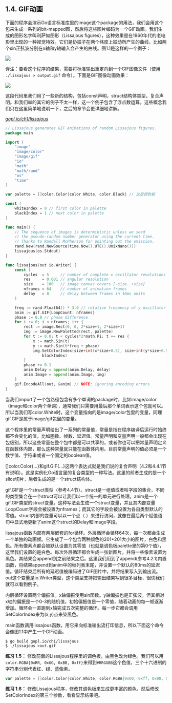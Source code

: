 ## 1.4. GIF动画

下面的程序会演示Go语言标准库里的image这个package的用法，我们会用这个包来生成一系列的bit-mapped图，然后将这些图片编码为一个GIF动画。我们生成的图形名字叫利萨如图形（Lissajous figures），这种效果是在1960年代的老电影里出现的一种视觉特效。它们是协振子在两个纬度上振动所产生的曲线，比如两个sin正弦波分别在x轴和y轴输入会产生的曲线。图1.1是这样的一个例子：

![](ch1-01.png)

译注：要看这个程序的结果，需要将标准输出重定向到一个GIF图像文件（使用 `./lissajous > output.gif` 命令）。下面是GIF图像动画效果：

![](ch1-01.gif)

这段代码里我们用了一些新的结构，包括const声明，struct结构体类型，复合声明。和我们举的其它的例子不太一样，这一个例子包含了浮点数运算。这些概念我们只在这里简单地说明一下，之后的章节会更详细地讲解。

<u><i>gopl.io/ch1/lissajous</i></u>
```go
// Lissajous generates GIF animations of random Lissajous figures.
package main

import (
	"image"
	"image/color"
	"image/gif"
	"io"
	"math"
	"math/rand"
	"os"
	"time"
)

var palette = []color.Color{color.White, color.Black} // 这是调色板

const (
	whiteIndex = 0 // first color in palette
	blackIndex = 1 // next color in palette
)

func main() {
	// The sequence of images is deterministic unless we seed
	// the pseudo-random number generator using the current time.
	// Thanks to Randall McPherson for pointing out the omission.
	rand.New(rand.NewSource(time.Now().UTC().UnixNano()))
	lissajous(os.Stdout)
}

func lissajous(out io.Writer) {
	const (
		cycles  = 5     // number of complete x oscillator revolutions
		res     = 0.001 // angular resolution
		size    = 100   // image canvas covers [-size..+size]
		nframes = 64    // number of animation frames
		delay   = 8     // delay between frames in 10ms units
	)

	freq := rand.Float64() * 3.0 // relative frequency of y oscillator
	anim := gif.GIF{LoopCount: nframes}
	phase := 0.0 // phase difference
	for i := 0; i < nframes; i++ {
		rect := image.Rect(0, 0, 2*size+1, 2*size+1)
		img := image.NewPaletted(rect, palette)
		for t := 0.0; t < cycles*2*math.Pi; t += res {
			x := math.Sin(t)
			y := math.Sin(t*freq + phase)
			img.SetColorIndex(size+int(x*size+0.5), size+int(y*size+0.5),
				blackIndex)
		}
		phase += 0.1
		anim.Delay = append(anim.Delay, delay)
		anim.Image = append(anim.Image, img)
	}
	gif.EncodeAll(out, &anim) // NOTE: ignoring encoding errors
}

```

当我们import了一个包路径包含有多个单词的package时，比如image/color（image和color两个单词），通常我们只需要用最后那个单词表示这个包就可以。所以当我们写color.White时，这个变量指向的是image/color包里的变量，同理gif.GIF是属于image/gif包里的变量。

这个程序里的常量声明给出了一系列的常量值，常量是指在程序编译后运行时始终都不会变化的值，比如圈数、帧数、延迟值。常量声明和变量声明一般都会出现在包级别，所以这些常量在整个包中都是可以共享的，或者你也可以把常量声明定义在函数体内部，那么这种常量就只能在函数体内用。目前常量声明的值必须是一个数字值、字符串或者一个固定的boolean值。

[]color.Color{...}和gif.GIF{...}这两个表达式就是我们说的复合声明（4.2和4.4.1节有说明）。这是实例化Go语言里的复合类型的一种写法。这里的前者生成的是一个slice切片，后者生成的是一个struct结构体。

gif.GIF是一个struct类型（参考4.4节）。struct是一组值或者叫字段的集合，不同的类型集合在一个struct可以让我们以一个统一的单元进行处理。anim是一个gif.GIF类型的struct变量。这种写法会生成一个struct变量，并且其内部变量LoopCount字段会被设置为nframes；而其它的字段会被设置为各自类型默认的零值。struct内部的变量可以以一个点（.）来进行访问，就像在最后两个赋值语句中显式地更新了anim这个struct的Delay和Image字段。

lissajous函数内部有两层嵌套的for循环。外层循环会循环64次，每一次都会生成一个单独的动画帧。它生成了一个包含两种颜色的201*201大小的图片，白色和黑色。所有像素点都会被默认设置为其零值（也就是调色板palette里的第0个值），这里我们设置的是白色。每次外层循环都会生成一张新图片，并将一些像素设置为黑色。其结果会append到之前结果之后。这里我们用到了append(参考4.2.1)内置函数，将结果append到anim中的帧列表末尾，并设置一个默认的80ms的延迟值。循环结束后所有的延迟值被编码进了GIF图片中，并将结果写入到输出流。out这个变量是io.Writer类型，这个类型支持把输出结果写到很多目标，很快我们就可以看到例子。

内层循环设置两个偏振值。x轴偏振使用sin函数。y轴偏振也是正弦波，但其相对x轴的偏振是一个0-3的随机值，初始偏振值是一个零值，随着动画的每一帧逐渐增加。循环会一直跑到x轴完成五次完整的循环。每一步它都会调用SetColorIndex来为(x,y)点来染黑色。

main函数调用lissajous函数，用它来向标准输出流打印信息，所以下面这个命令会像图1.1中产生一个GIF动画。

```
$ go build gopl.io/ch1/lissajous
$ ./lissajous >out.gif
```

**练习 1.5：** 修改前面的Lissajous程序里的调色板，由黑色改为绿色。我们可以用`color.RGBA{0xRR, 0xGG, 0xBB, 0xff}`来得到`#RRGGBB`这个色值，三个十六进制的字符串分别代表红、绿、蓝像素。

```go
var palette = []color.Color{color.White, color.RGBA{0x00, 0xff, 0x00, 0xff}}
```

**练习 1.6：** 修改Lissajous程序，修改其调色板来生成更丰富的颜色，然后修改SetColorIndex的第三个参数，看看显示结果吧。
